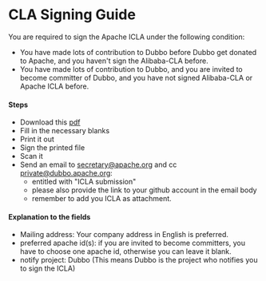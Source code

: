 # CLA Signing Guide

You are required to sign the Apache ICLA under the following condition:
* You have made lots of contribution to Dubbo before Dubbo get donated to Apache, and you haven't sign the Alibaba-CLA before.
* You have made lots of contribution to Dubbo, and you are invited to become committer of Dubbo, and you have not signed Alibaba-CLA or Apache ICLA before.

#### Steps

* Download this [pdf](https://www.apache.org/licenses/icla.pdf)
* Fill in the necessary blanks
* Print it out
* Sign the printed file
* Scan it
* Send an email to secretary@apache.org and cc private@dubbo.apache.org:
  * entitled with "ICLA submission"
  * please also provide the link to your github account in the email body
  * remember to add you ICLA as attachment.


#### Explanation to the fields

* Mailing address: Your company address in English is preferred.
* preferred apache id(s): if you are invited to become committers, you have to choose one apache id, otherwise you can leave it blank.
* notify project: Dubbo  (This means Dubbo is the project who notifies you to sign the ICLA)

